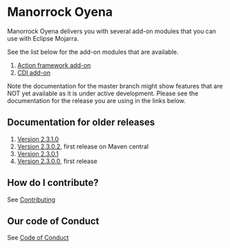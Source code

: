 
# Manorrock Oyena

Manorrock Oyena delivers you with several add-on modules that you can use with
Eclipse Mojarra. 

See the list below for the add-on modules that are available.

1. [Action framework add-on](action/README.md)
2. [CDI add-on](cdi/README.md)

Note the documentation for the master branch might show features that are NOT 
yet available as it is under active development. Please see the documentation
for the release you are using in the links below.

## Documentation for older releases

1. [Version 2.3.1.0](https://github.com/manorrock/oyena/tree/v2.3.1.0)
2. [Version 2.3.0.2](https://github.com/manorrock/oyena/tree/v2.3.0.2), first release on Maven central
3. [Version 2.3.0.1](https://github.com/manorrock/oyena/tree/v2.3.0.1)
4. [Version 2.3.0.0](https://github.com/manorrock/oyena/tree/v2.3.0.0), first release

## How do I contribute?

See [Contributing](CONTRIBUTING.md)

## Our code of Conduct

See [Code of Conduct](CODE_OF_CONDUCT.md)
